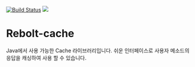 [![Build Status](https://travis-ci.org/rebolt/rebolt-cache.svg?branch=master)](https://travis-ci.org/rebolt/rebolt-cache)
[![](https://jitpack.io/v/rebolt/rebolt-cache.svg)](https://jitpack.io/#rebolt/rebolt-cache)

# Rebolt-cache
Java에서 사용 가능한 Cache 라이브러리입니다. 쉬운 인터페이스로 사용자 메소드의 응답을 캐싱하여 사용 할 수 있습니다.